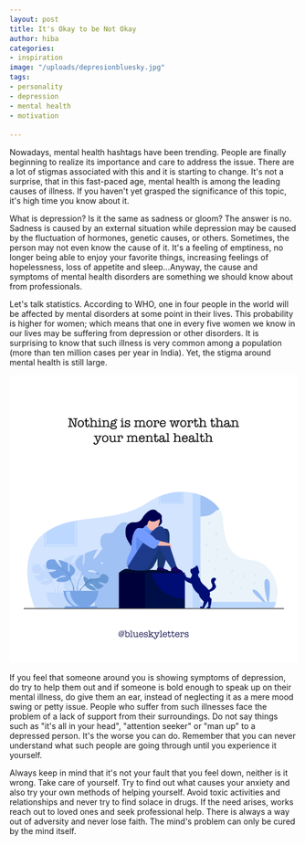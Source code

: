 ```yaml
---
layout: post
title: It's Okay to be Not Okay
author: hiba
categories:
- inspiration
image: "/uploads/depresionbluesky.jpg"
tags:
- personality
- depression
- mental health
- motivation

---
```

Nowadays, mental health hashtags have been trending. People are finally beginning to realize its importance and care to address the issue.  There are a lot of stigmas associated with this and it is starting to change. It's not a surprise, that in this fast-paced age, mental health is among the leading causes of illness. If you haven't yet grasped the significance of this topic, it's high time you know about it.

What is depression? Is it the same as sadness or gloom? The answer is no. Sadness is caused by an external situation while depression may be caused by the fluctuation of hormones, genetic causes, or others. Sometimes, the person may not even know the cause of it. It's a feeling of emptiness, no longer being able to enjoy your favorite things, increasing feelings of hopelessness, loss of appetite and sleep...Anyway, the cause and symptoms of mental health disorders are something we should know about from professionals.

Let's talk statistics. According to WHO, one in four people in the world will be affected by mental disorders at some point in their lives. This probability is higher for women; which means that one in every five women we know in our lives may be suffering from depression or other disorders. It is surprising to know that such illness is very common among a population (more than ten million cases per year in India). Yet, the stigma around mental health is still large.

![women are twice more prone to mental illness](/uploads/depression.jpg)

If you feel that someone around you is showing symptoms of depression, do try to help them out and if someone is bold enough to speak up on their mental illness, do give them an ear, instead of neglecting it as a mere mood swing or petty issue. People who suffer from such illnesses face the problem of a lack of support from their surroundings. Do not say things such as "it's all in your head", "attention seeker" or "man up" to a depressed person. It's the worse you can do. Remember that you can never understand what such people are going through until you experience it yourself. 

Always keep in mind that it's not your fault that you feel down, neither is it wrong. Take care of yourself. Try to find out what causes your anxiety and also try your own methods of helping yourself. Avoid toxic activities and relationships and never try to find solace in drugs. If the need arises, works reach out to loved ones and seek professional help. There is always a way out of adversity and never lose faith. The mind's problem can only be cured by the mind itself.